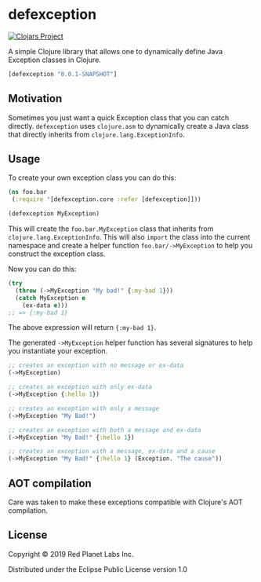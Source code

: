 # defexception
[![Clojars Project](https://img.shields.io/clojars/v/defexception.svg)](https://clojars.org/defexception)

A simple Clojure library that allows one to dynamically define Java Exception classes in Clojure.

```clj
[defexception "0.0.1-SNAPSHOT"]
```

## Motivation

Sometimes you just want a quick Exception class that you can catch
directly. `defexception` uses `clojure.asm` to dynamically create a
Java class that directly inherits from `clojure.lang.ExceptionInfo`.

## Usage

To create your own exception class you can do this:

```clojure
(ns foo.bar
 (:require '[defexception.core :refer [defexception]]))

(defexception MyException)
```

This will create the `foo.bar.MyException` class that inherits from
`clojure.lang.ExceptionInfo`. This will also `import` the class into
the current namespace and create a helper function
`foo.bar/->MyException` to help you construct the exception class.

Now you can do this:

```clojure
(try
  (throw (->MyException "My bad!" {:my-bad 1}))
  (catch MyException e
    (ex-data e)))
;; => {:my-bad 1}
```

The above expression will return `{:my-bad 1}`.

The generated `->MyException` helper function has several signatures
to help you instantiate your exception.

```clojure
;; creates an exception with no message or ex-data
(->MyException) 

;; creates an exception with only ex-data
(->MyException {:hello 1}) 

;; creates an exception with only a message
(->MyException "My Bad!") 

;; creates an exception with both a message and ex-data
(->MyException "My Bad!" {:hello 1}) 

;; creates an exception with a message, ex-data and a cause
(->MyException "My Bad!" {:hello 1} (Exception. "The cause"))
```

## AOT compilation

Care was taken to make these exceptions compatible with Clojure's AOT
compilation.

## License

Copyright © 2019 Red Planet Labs Inc.

Distributed under the Eclipse Public License version 1.0
